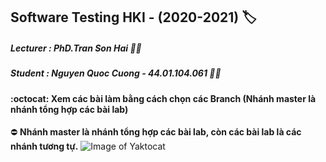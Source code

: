 ## Software Testing HKI - (2020-2021) :label:
##### Lecturer : PhD.Tran Son Hai :man_teacher:
##### Student : Nguyen Quoc Cuong - 44.01.104.061 :man_student:

#### :octocat: Xem các bài làm bằng cách chọn các Branch (**Nhánh master là nhánh tổng hợp các bài lab**)
:no_entry: **Nhánh master là nhánh tổng hợp các bài lab, còn các bài lab là các nhánh tương tự.**
![Image of Yaktocat](https://scontent-xsp1-1.xx.fbcdn.net/v/t1.0-9/120850030_1129646840784199_8188779020234927007_n.jpg?_nc_cat=111&_nc_sid=730e14&_nc_ohc=onbT427bPLwAX9u5qNi&_nc_ht=scontent-xsp1-1.xx&oh=a60b16d0ec574eae9331c6778b94ff13&oe=5FA4CB8C)

